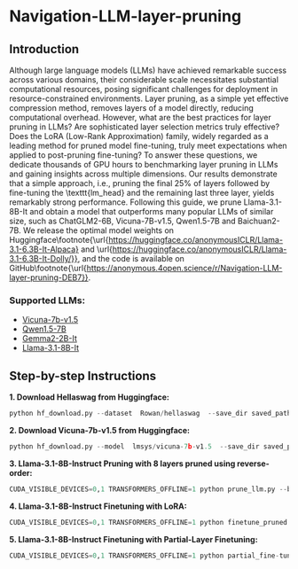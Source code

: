 # Navigation-LLM-layer-pruning
## Introduction
Although large language models (LLMs) have achieved remarkable success across various domains, their considerable scale necessitates substantial computational resources, posing significant challenges for deployment in resource-constrained environments. Layer pruning, as a simple yet effective compression method, removes layers of a model directly, reducing computational overhead. However, what are the best practices for layer pruning in LLMs? Are sophisticated layer selection metrics truly effective? Does the LoRA (Low-Rank Approximation) family, widely regarded as a leading method for pruned model fine-tuning, truly meet expectations when applied to post-pruning fine-tuning? To answer these questions, we dedicate thousands of GPU hours to benchmarking layer pruning in LLMs and gaining insights across multiple dimensions. Our results demonstrate that a simple approach, i.e., pruning the final 25\% of layers followed by fine-tuning the \texttt{lm\_head} and the remaining last three layer, yields remarkably strong performance. Following this guide, we prune Llama-3.1-8B-It and obtain a model that outperforms many popular LLMs of similar size, such as ChatGLM2-6B, Vicuna-7B-v1.5, Qwen1.5-7B and Baichuan2-7B. We release the optimal model weights on Huggingface\footnote{\url{https://huggingface.co/anonymousICLR/Llama-3.1-6.3B-It-Alpaca} and \url{https://huggingface.co/anonymousICLR/Llama-3.1-6.3B-It-Dolly/}}, and the code is available on GitHub\footnote{\url{https://anonymous.4open.science/r/Navigation-LLM-layer-pruning-DEB7}}.

### Supported LLMs:
- [Vicuna-7b-v1.5](https://huggingface.co/lmsys/vicuna-7b-v1.5)
- [Qwen1.5-7B](https://www.google.com/url?sa=t&rct=j&q=&esrc=s&source=web&cd=&ved=2ahUKEwim-qfT1IaJAxUNr1YBHU-wF8UQFnoECB4QAQ&url=https%3A%2F%2Fhuggingface.co%2FQwen%2FQwen1.5-7B&usg=AOvVaw2E2lUSV7wML81PPxhzIfqJ&opi=89978449)
- [Gemma2-2B-It](https://huggingface.co/google/gemma-2-2b-it)
- [Llama-3.1-8B-It](https://huggingface.co/meta-llama/Llama-3.1-8B-Instruct)


## Step-by-step Instructions
**1. Download Hellaswag from Huggingface:**
```python
python hf_download.py --dataset  Rowan/hellaswag  --save_dir saved_path
```

**2. Download Vicuna-7b-v1.5 from Huggingface:**
```python
python hf_download.py --model  lmsys/vicuna-7b-v1.5  --save_dir saved_path
```

**3. Llama-3.1-8B-Instruct Pruning with 8 layers pruned using reverse-order:**

```python
CUDA_VISIBLE_DEVICES=0,1 TRANSFORMERS_OFFLINE=1 python prune_llm.py --base_model Llama-3.1-8B-Instruct --save_model  --pr_method tail --remove_layer 8
```


**4. Llama-3.1-8B-Instruct Finetuning with LoRA:**
```python
CUDA_VISIBLE_DEVICES=0,1 TRANSFORMERS_OFFLINE=1 python finetune_pruned.py --base_model Llama-3.1-8B-Instruct --save_model --pr_method  tail  --remove_layer 8 --prune_model_path your_path
```

**5. Llama-3.1-8B-Instruct Finetuning with Partial-Layer Finetuning:**
```python
CUDA_VISIBLE_DEVICES=0,1 TRANSFORMERS_OFFLINE=1 python partial_fine-tuning.py --base_model Llama-3.1-8B-Instruct --save_model  --prune_model_path your_path  --partial_layer_name last3
```

